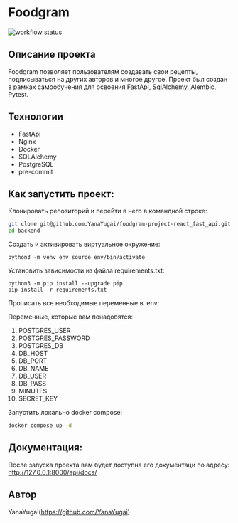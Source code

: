 # Foodgram

![workflow status](https://github.com/YanaYugai/foodgram-project-react_fast_api/actions/workflows/main.yml/badge.svg)

## Описание проекта

Foodgram позволяет пользователям создавать свои рецепты, подписываться на других авторов и многое другое. Проект был создан в рамках самообучения для освоения FastApi, SqlAlchemy, Alembic, Pytest.

## Технологии

* FastApi
* Nginx
* Docker
* SQLAlchemy
* PostgreSQL
* pre-commit

## Как запустить проект:

Клонировать репозиторий и перейти в него в командной строке:

```bash
git clone git@github.com:YanaYugai/foodgram-project-react_fast_api.git
cd backend
```

Cоздать и активировать виртуальное окружение:

```
python3 -m venv env source env/bin/activate
```

Установить зависимости из файла requirements.txt:

```
python3 -m pip install --upgrade pip
pip install -r requirements.txt
```

Прописать все необходимые переменные в .env:

Переменные, которые вам понадобятся:
1. POSTGRES_USER
2. POSTGRES_PASSWORD
3. POSTGRES_DB
4. DB_HOST
5. DB_PORT
6. DB_NAME
7. DB_USER
8. DB_PASS
9. MINUTES
10. SECRET_KEY

Запустить локально docker compose:

```bash
docker compose up -d
```

## Документация:

После запуска проекта вам будет доступна его документаци по адресу: http://127.0.0.1:8000/api/docs/

## Автор

YanaYugai(https://github.com/YanaYugai)
